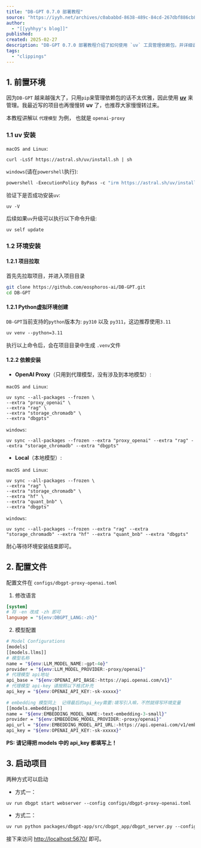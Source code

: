 ```yaml
---
title: "DB-GPT 0.7.0 部署教程"
source: "https://iyyh.net/archives/c0ababbd-8638-489c-84cd-267dbf886cb8#1.-%E5%89%8D%E7%BD%AE%E7%8E%AF%E5%A2%83"
author:
  - "[[yyhhyy's blog]]"
published:
created: 2025-02-27
description: "DB-GPT 0.7.0 部署教程介绍了如何使用 `uv` 工具管理依赖包，并详细说明了在 macOS、Linux 和 Windows 系统上安装 `uv` 的步骤。教程以 `openai-proxy` 代理模型为例，展示了如何拉取项目、创建 Python 虚拟环境并安装依赖包。配置文件部分讲解了如何修改语言和模型配置，特别是 API 密钥的设置。最后，教程提供了两种启动项目的方式，并指导用户通过访问 `http://localhost:5670/` 来启动项目。"
tags:
  - "clippings"
---
```

## 1\. 前置环境

因为`DB-GPT` 越来越强大了，只用`pip`来管理依赖包的话不太优雅，因此使用 [**uv**](https://github.com/astral-sh/uv) 来管理。我最近写的项目也再慢慢转 **uv** 了，也推荐大家慢慢转过来。

本教程讲解以 `代理模型` 为例， 也就是 `openai-proxy`

### 1.1 uv 安装

`macOS and Linux`:

```vim
curl -LsSf https://astral.sh/uv/install.sh | sh
```

`windows`(请在`powershell`执行):

```llvm
powershell -ExecutionPolicy ByPass -c "irm https://astral.sh/uv/install.ps1 | iex"
```

验证下是否成功安装`uv`:

```ebnf
uv -V
```

后续如果`uv`升级可以执行以下命令升级:

```crystal
uv self update
```

### 1.2 环境安装

#### 1.2.1 项目拉取

首先先拉取项目，并进入项目目录

```bash
git clone https://github.com/eosphoros-ai/DB-GPT.git
cd DB-GPT
```

#### 1.2.1 Python虚拟环境创建

`DB-GPT`当前支持的`python`版本为: `py310` 以及 `py311`，这边推荐使用`3.11`

```apache
uv venv --python=3.11
```

执行以上命令后，会在项目目录中生成 `.venv`文件

#### 1.2.2 依赖安装

- **OpenAI Proxy**（只用到代理模型，没有涉及到本地模型）:

`macOS and Linux`:

```dsconfig
uv sync --all-packages --frozen \
--extra "proxy_openai" \
--extra "rag" \
--extra "storage_chromadb" \
--extra "dbgpts"
```

`windows`:

```dsconfig
uv sync --all-packages --frozen --extra "proxy_openai" --extra "rag" --extra "storage_chromadb" --extra "dbgpts"
```

- **Local**（本地模型）:

`macOS and Linux`:

```dsconfig
uv sync --all-packages --frozen \
--extra "rag" \
--extra "storage_chromadb" \
--extra "hf" \
--extra "quant_bnb" \
--extra "dbgpts"
```

`windows`:

```dsconfig
uv sync --all-packages --frozen --extra "rag" --extra "storage_chromadb" --extra "hf" --extra "quant_bnb" --extra "dbgpts" 
```

耐心等待环境安装结束即可。

## 2\. 配置文件

配置文件在 `configs/dbgpt-proxy-openai.toml`

1. 修改语言

```ini
[system]
# 将 -en 改成 -zh 即可
language = "${env:DBGPT_LANG:-zh}"
```

2. 模型配置

```bash
# Model Configurations
[models]
[[models.llms]]
# 模型名称
name = "${env:LLM_MODEL_NAME:-gpt-4o}"
provider = "${env:LLM_MODEL_PROVIDER:-proxy/openai}"
# 代理模型 api地址
api_base = "${env:OPENAI_API_BASE:-https://api.openai.com/v1}"
# 代理模型 api-key 请按照以下格式补充
api_key = "${env:OPENAI_API_KEY:-sk-xxxxx}"
​
# embedding 模型同上  记得最后的api_key需要:填写引入嘛，不然就得写环境变量
[[models.embeddings]]
name = "${env:EMBEDDING_MODEL_NAME:-text-embedding-3-small}"
provider = "${env:EMBEDDING_MODEL_PROVIDER:-proxy/openai}"
api_url = "${env:EMBEDDING_MODEL_API_URL:-https://api.openai.com/v1/embeddings}"
api_key = "${env:OPENAI_API_KEY:-sk-xxxxx}"
```

**PS: 请记得把 models 中的 api\_key 都填写上！**

## 3\. 启动项目

两种方式可以启动

- 方式一：

```applescript
uv run dbgpt start webserver --config configs/dbgpt-proxy-openai.toml
```

- 方式二：

```dockerfile
uv run python packages/dbgpt-app/src/dbgpt_app/dbgpt_server.py --config configs/dbgpt-proxy-openai.toml
```

接下来访问 [http://localhost:5670/](http://localhost:5670/) 即可。